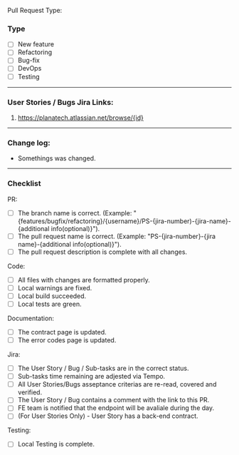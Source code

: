 
Pull Request Type:

### Type
- [ ] New feature
- [ ] Refactoring
- [ ] Bug-fix
- [ ] DevOps
- [ ] Testing

---

### User Stories / Bugs Jira Links:

1. https://planatech.atlassian.net/browse/{id} 

---
### Change log:

 - Somethings was changed.

---

### Checklist

PR:
- [ ] The branch name is correct. (Example: "{features/bugfix/refactoring}/{username}/PS-{jira-number)-{jira-name}-{additional info(optional)}").
- [ ] The pull request name is correct. (Example: "PS-{jira-number}-{jira name}-{additional info(optional)}").
- [ ] The pull request description is complete with all changes.

Code:
- [ ] All files with changes are formatted properly.
- [ ] Local warnings are fixed.
- [ ] Local build succeeded.
- [ ] Local tests are green.

Documentation:
- [ ] The contract page is updated.
- [ ] The error codes page is updated.

Jira:
- [ ] The User Story / Bug / Sub-tasks are in the correct status.
- [ ] Sub-tasks time remaining are adjested via Tempo.
- [ ] All User Stories/Bugs asseptance criterias are re-read, covered and verified.
- [ ] The User Story / Bug contains a comment with the link to this PR.
- [ ] FE team is notified that the endpoint will be avaliale during the day.
- [ ] (For User Stories Only) - User Story has a back-end contract.

Testing:
- [ ] Local Testing is complete.


